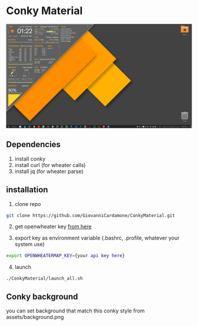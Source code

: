 # Conky Material

![example](./assets/example.png)

## Dependencies

1. install conky
2. install curl (for wheater calls)
3. install jq (for wheater parse)

## installation

1. clone repo

```bash
git clone https://github.com/GiovanniCardamone/ConkyMaterial.git
```

2. get openwheater key [from here](https://developer.accuweather.com)

3. export key as environment variable (.bashrc, .profile, whatever your system use)

```bash
export OPENWHEATERMAP_KEY={your api key here}
```

4. launch

```
./ConkyMaterial/launch_all.sh
```

## Conky background

you can set background that match this conky style from assets/background.png
